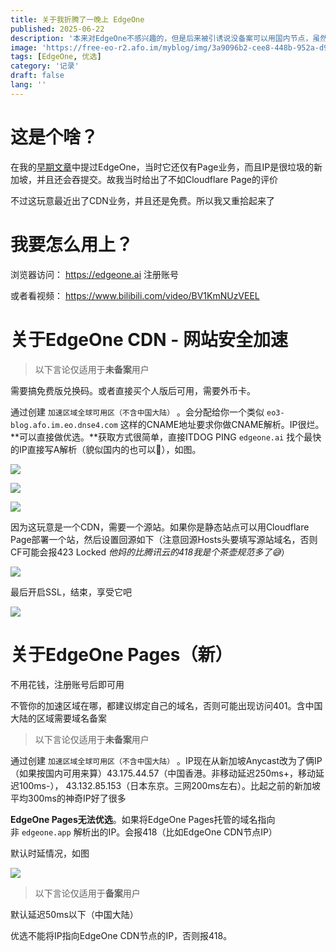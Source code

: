 ```yaml
---
title: 关于我折腾了一晚上 EdgeOne
published: 2025-06-22
description: '本来对EdgeOne不感兴趣的，但是后来被引诱说没备案可以用国内节点，虽然好像当事者是开玩笑但是他妈好像真的可以'
image: 'https://free-eo-r2.afo.im/myblog/img/3a9096b2-cee8-448b-952a-d9f68cb01be6.webp'
tags: [EdgeOne, 优选]
category: '记录'
draft: false 
lang: ''
---
```


# 这是个啥？

在我的[早期文章](/posts/static-web)中提过EdgeOne，当时它还仅有Page业务，而且IP是很垃圾的新加坡，并且还会吞提交。故我当时给出了不如Cloudflare Page的评价

不过这玩意最近出了CDN业务，并且还是免费。所以我又重拾起来了

# 我要怎么用上？

浏览器访问： https://edgeone.ai 注册账号

或者看视频： https://www.bilibili.com/video/BV1KmNUzVEEL

# 关于EdgeOne CDN - 网站安全加速

> 以下言论仅适用于**未备案**用户

需要搞免费版兑换码。或者直接买个人版后可用，需要外币卡。

通过创建 `加速区域全球可用区（不含中国大陆）` 。会分配给你一个类似 `eo3-blog.afo.im.eo.dnse4.com` 这样的CNAME地址要求你做CNAME解析。IP很烂。**可以直接做优选。**获取方式很简单，直接ITDOG PING `edgeone.ai` 找个最快的IP直接写A解析（貌似国内的也可以🤔），如图。

![](https://free-eo-r2.afo.im/myblog/img/42ff5956-d1db-4005-8d96-05fcf7eb76f0.webp)

![](https://free-eo-r2.afo.im/myblog/img/5e49847b-568e-44e3-97d1-737359d6d9d7.webp)

![](https://free-eo-r2.afo.im/myblog/img/45abf772-9757-4172-984f-d9b5a01ae1de.webp)

因为这玩意是一个CDN，需要一个源站。如果你是静态站点可以用Cloudflare Page部署一个站，然后设置回源如下（注意回源Hosts头要填写源站域名，否则CF可能会报423 Locked *他妈的比腾讯云的418我是个茶壶规范多了😅*）

![](https://free-eo-r2.afo.im/myblog/img/2bb58f42-4d8d-4429-a412-ff256b41087d.webp)

最后开启SSL，结束，享受它吧

![](https://free-eo-r2.afo.im/myblog/img/3063dcd0-857d-4280-8ed2-21f4beddb69a.webp)

# 关于EdgeOne Pages（新）

不用花钱，注册账号后即可用

不管你的加速区域在哪，都建议绑定自己的域名，否则可能出现访问401。含中国大陆的区域需要域名备案

> 以下言论仅适用于**未备案**用户

通过创建 `加速区域全球可用区（不含中国大陆）` 。IP现在从新加坡Anycast改为了俩IP（如果按国内可用来算）43.175.44.57（中国香港。非移动延迟250ms+，移动延迟100ms-）， 43.132.85.153（日本东京。三网200ms左右）。比起之前的新加坡平均300ms的神奇IP好了很多

**EdgeOne Pages无法优选**。如果将EdgeOne Pages托管的域名指向非 `edgeone.app` 解析出的IP。会报418（比如EdgeOne CDN节点IP）

默认时延情况，如图

![](https://free-eo-r2.afo.im/myblog/img/fcf64bcf-7121-4952-b7e1-1aac7b7fe33d.webp)

> 以下言论仅适用于**备案**用户

默认延迟50ms以下（中国大陆）

优选不能将IP指向EdgeOne CDN节点的IP，否则报418。 
